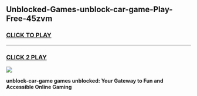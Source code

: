 
## Unblocked-Games-unblock-car-game-Play-Free-45zvm
<h3>
<a href="https://premium76.site?title=unblock-car-game&ref=20M">CLICK TO PLAY</a></h3>
<hr>

<h3>
<a href="https://premium76.site?title=unblock-car-game&ref=20M">CLICK 2 PLAY</a>
  
</h3>

<a href="https://premium76.site?title=unblock-car-game&ref=19M"><img src="https://clearcache.store/games.png"></a>


**unblock-car-game games unblocked: Your Gateway to Fun and Accessible Online Gaming**
